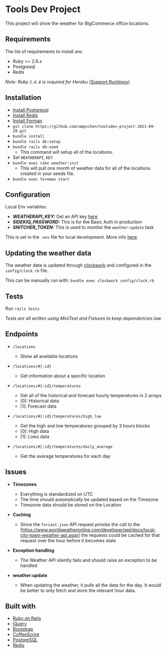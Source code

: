 # Tools Dev Project

This project will show the weather for BigCommerce office locations.

## Requirements

The list of requirements to install are:

* Ruby >= 2.6.x
* Postgresql
* Redis

*Note: Ruby `2.6.8` is required for Heroku ([Support Runtimes](https://devcenter.heroku.com/articles/ruby-support#supported-runtimes)).*

## Installation

* [Install Postgresql](https://www.postgresql.org/download/)
* [Install Redis](https://redis.io/topics/quickstart)
* [Install Forman](https://github.com/ddollar/foreman)
* `git clone https://github.com/ampvchen/toolsdev-project-2021-09-28.git`
* `bundle install`
* `bundle rails db:setup`
* `bundle rails db:seed`
    * This command will setup all of the locations.
* Set `WEATHERAPI_KEY`
* `bundle exec rake weather:init`
    * This will pull one month of weather data for all of the locations created in your seeds file.
* `bundle exec foreman start`

## Configuration

Local Env variables:
* _**WEATHERAPI_KEY:**_ Get an API key [here]()
* _**SIDEKIQ_PASSWORD:**_ This is for the Basic Auth in production
* _**SNITCHER_TOKEN:**_ This is used to monitor the `weather:update` task

This is set in the `.env` file for local development. More info [here](https://github.com/bkeepers/dotenv).

## Updating the weather data

The weather data is updated through [clockwork](https://github.com/Rykian/clockwork) and configured in the `config/clock.rb` file.

This can be manually run with: `bundle exec clockwork config/clock.rb` 

## Tests

Run `rails tests`

*Tests are all written using MiniTest and Fixtures to keep dependencies low*

## Endpoints

* `/locations`
    * Show all available locations
    
* `/locations/#{:id}`
    * Get information about a specific location

* `/locations/#{:id}/temperatures`
    * Get all of the historical and forecast hourly temperatures in 2 arrays
    * \[0]: Historical data
    * \[1]: Forecast data
    
* `/locations/#{:id}/temperatures/high_low`
    * Get the high and low temperatures grouped by 3 hours blocks
    * \[0]: High data
    * \[1]: Lows data
    
* `/locations/#{:id}/temperatures/daily_average`
    * Get the average temperatures for each day
 
## Issues
* **Timezones**
    * Everything is standardized on UTC
    * The time should automatically be updated based on the Timezone
    * Timezone data should be stored on the Location
   
* **Caching**
    * Since the `forcast.json` API request proxies the call to the [https://www.worldweatheronline.com/developer/api/docs/local-city-town-weather-api.aspx] the requests could be cached for that request over the hour before it becomes stale.
    
* **Exception handling**
    * The Weather API silently fails and should raise an exception to be handled
    
* **weather:update**
    * When updating the weather, it pulls all the data for the day. It would be better to only fetch and store the relevant hour data. 


## Built with
* [Ruby on Rails](https://rubyonrails.org/)
* [jQuery](https://jquery.com/)
* [Bootstrap](https://getbootstrap.com/)
* [CoffeeScript](https://coffeescript.org/)
* [PostgreSQL](https://www.postgresql.org/)
* [Redis](https://redis.io/)


